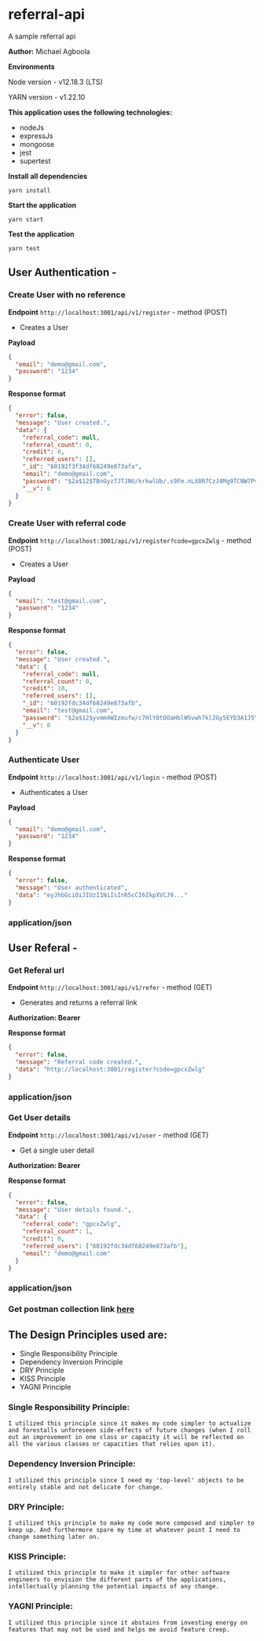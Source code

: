 # referral-api

A sample referral api

**Author:** Michael Agboola

**Environments**

Node version - v12.18.3 (LTS)

YARN version - v1.22.10

**This application uses the following technologies:**

- nodeJs
- expressJs
- mongoose
- jest
- supertest

**Install all dependencies**

```
yarn install
```

**Start the application**

```
yarn start
```

**Test the application**

```
yarn test
```

## User Authentication -

### Create User with no reference

**Endpoint** `http://localhost:3001/api/v1/register` - method (POST)

- Creates a User

**Payload**

```json
{
  "email": "demo@gmail.com",
  "password": "1234"
}
```

**Response format**

```json
{
  "error": false,
  "message": "User created.",
  "data": {
    "referral_code": null,
    "referral_count": 0,
    "credit": 0,
    "referred_users": [],
    "_id": "60192f3f34df68249e873afa",
    "email": "demo@gmail.com",
    "password": "$2a$12$TBnGyz7JTJNU/krkwlUb/.s9Fm.nLX8R7CzJ4Mg9TCNW7PvtG0nIC",
    "__v": 0
  }
}
```

### Create User with referral code

**Endpoint** `http://localhost:3001/api/v1/register?code=gpcxZwlg` - method (POST)

- Creates a User

**Payload**

```json
{
  "email": "test@gmail.com",
  "password": "1234"
}
```

**Response format**

```json
{
  "error": false,
  "message": "User created.",
  "data": {
    "referral_code": null,
    "referral_count": 0,
    "credit": 10,
    "referred_users": [],
    "_id": "60192fdc34df68249e873afb",
    "email": "test@gmail.com",
    "password": "$2a$12$yvmm4WIzmufw/c7HlY8tOOaHblWSvwh7kl2Gy5EYD3A1J5YzOJzqy",
    "__v": 0
  }
}
```

### Authenticate User

**Endpoint** `http://localhost:3001/api/v1/login` - method (POST)

- Authenticates a User

**Payload**

```json
{
  "email": "demo@gmail.com",
  "password": "1234"
}
```

**Response format**

```json
{
  "error": false,
  "message": "User authenticated",
  "data": "eyJhbGciOiJIUzI1NiIsInR5cCI6IkpXVCJ9..."
}
```

### application/json

## User Referal -

### Get Referal url

**Endpoint** `http://localhost:3001/api/v1/refer` - method (GET)

- Generates and returns a referral link

**Authorization: Bearer <jwt-token>**

**Response format**

```json
{
  "error": false,
  "message": "Referral code created.",
  "data": "http://localhost:3001/register?code=gpcxZwlg"
}
```

### application/json

### Get User details

**Endpoint** `http://localhost:3001/api/v1/user` - method (GET)

- Get a single user detail

**Authorization: Bearer <jwt-token>**

**Response format**

```json
{
  "error": false,
  "message": "User details found.",
  "data": {
    "referral_code": "gpcxZwlg",
    "referral_count": 1,
    "credit": 0,
    "referred_users": ["60192fdc34df68249e873afb"],
    "email": "demo@gmail.com"
  }
}
```

### application/json

### Get postman collection link [here](https://www.getpostman.com/collections/c81faf9f102af6a9af61)

## The Design Principles used are:

- Single Responsibility Principle
- Dependency Inversion Principle
- DRY Principle
- KISS Principle
- YAGNI Principle

### Single Responsibility Principle:

```
I utilized this principle since it makes my code simpler to actualize and forestalls unforeseen side-effects of future changes (when I roll out an improvement in one class or capacity it will be reflected on all the various classes or capacities that relies upon it).
```

### Dependency Inversion Principle:

```
I utilized this principle since I need my 'top-level' objects to be entirely stable and not delicate for change.
```

### DRY Principle:

```
I utilized this principle to make my code more composed and simpler to keep up. And furthermore spare my time at whatever point I need to change something later on.
```

### KISS Principle:

```
I utilized this principle to make it simpler for other software engineers to envision the different parts of the applications, intellectually planning the potential impacts of any change.
```

### YAGNI Principle:

```
I utilized this principle since it abstains from investing energy on features that may not be used and helps me avoid feature creep.
```
